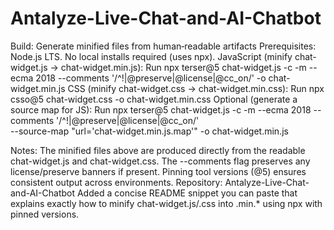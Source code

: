 # Antalyze-Live-Chat-and-AI-Chatbot
Build: Generate minified files from human‑readable artifacts
Prerequisites: Node.js LTS. No local installs required (uses npx).
JavaScript (minify chat-widget.js → chat-widget.min.js):
Run
npx terser@5 chat-widget.js -c -m --ecma 2018 --comments '/^!|@preserve|@license|@cc_on/' -o chat-widget.min.js
CSS (minify chat-widget.css → chat-widget.min.css):
Run
npx csso@5 chat-widget.css -o chat-widget.min.css
Optional (generate a source map for JS):
Run
npx terser@5 chat-widget.js -c -m --ecma 2018 --comments '/^!|@preserve|@license|@cc_on/' \
  --source-map "url='chat-widget.min.js.map'" -o chat-widget.min.js

Notes:
The minified files above are produced directly from the readable chat-widget.js and chat-widget.css.
The --comments flag preserves any license/preserve banners if present.
Pinning tool versions (@5) ensures consistent output across environments.
Repository: Antalyze-Live-Chat-and-AI-Chatbot
Added a concise README snippet you can paste that explains exactly how to minify chat-widget.js/.css into .min.* using npx with pinned versions.
